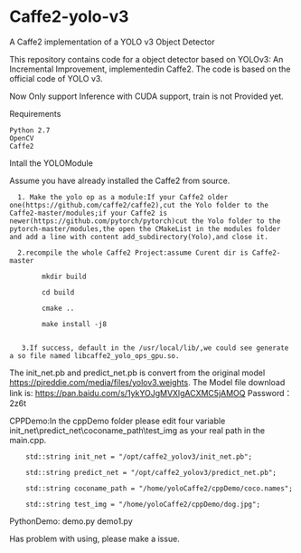 # Caffe2-yolo-v3
A Caffe2 implementation of a YOLO v3 Object Detector

This repository contains code for a object detector based on YOLOv3: An Incremental Improvement, implementedin Caffe2. The code is based on the official code of YOLO v3.

Now Only support Inference with CUDA support, train is not Provided yet.

Requirements

    Python 2.7
    OpenCV
    Caffe2

Intall the YOLOModule

  Assume you have already installed the Caffe2 from source.
  
      1. Make the yolo op as a module:If your Caffe2 older one(https://github.com/caffe2/caffe2),cut the Yolo folder to the Caffe2-master/modules;if your Caffe2 is newer(https://github.com/pytorch/pytorch)cut the Yolo folder to the pytorch-master/modules,the open the CMakeList in the modules folder and add a line with content add_subdirectory(Yolo),and close it.

      2.recompile the whole Caffe2 Project:assume Curent dir is Caffe2-master

            mkdir build

            cd build

            cmake ..

            make install -j8


       3.If success, default in the /usr/local/lib/,we could see generate a so file named libcaffe2_yolo_ops_gpu.so.

The init_net.pb and predict_net.pb is convert from the original model https://pjreddie.com/media/files/yolov3.weights.
The Model file download link is: https://pan.baidu.com/s/1ykYOJgMVXlgACXMC5jAMOQ Password：2z6t

CPPDemo:In the cppDemo folder
please edit four variable init_net\predict_net\coconame_path\test_img as your real path in the main.cpp.

        std::string init_net = "/opt/caffe2_yolov3/init_net.pb";

        std::string predict_net = "/opt/caffe2_yolov3/predict_net.pb";

        std::string coconame_path = "/home/yoloCaffe2/cppDemo/coco.names";

        std::string test_img = "/home/yoloCaffe2/cppDemo/dog.jpg";
  
PythonDemo: demo.py demo1.py

Has problem with using, please make a issue.

